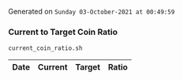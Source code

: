 Generated on `Sunday 03-October-2021 at 00:49:59`

### Current to Target Coin Ratio
`current_coin_ratio.sh`

Date|Current|Target|Ratio
---|---|---|---
